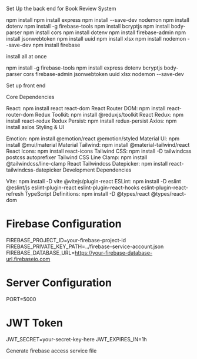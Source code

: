 Set Up the back end for Book Review System

npm install
npm install express
npm install --save-dev nodemon
npm install dotenv
npm install -g firebase-tools
npm install bcryptjs 
npm install body-parser 
npm install cors 
npm install dotenv 
npm install firebase-admin 
npm install jsonwebtoken 
npm install uuid 
npm install xlsx 
npm install nodemon --save-dev
npm install firebase

install all at once

npm install -g firebase-tools
npm install express dotenv bcryptjs body-parser cors firebase-admin jsonwebtoken uuid xlsx nodemon --save-dev

Set up front end

Core Dependencies

React: npm install react react-dom
React Router DOM: npm install react-router-dom
Redux Toolkit: npm install @reduxjs/toolkit
React Redux: npm install react-redux
Redux Persist: npm install redux-persist
Axios: npm install axios
Styling & UI

Emotion: npm install @emotion/react @emotion/styled
Material UI: npm install @mui/material
Material Tailwind: npm install @material-tailwind/react
React Icons: npm install react-icons
Tailwind CSS: npm install -D tailwindcss postcss autoprefixer
Tailwind CSS Line Clamp: npm install @tailwindcss/line-clamp
React Tailwindcss Datepicker: npm install react-tailwindcss-datepicker
Development Dependencies

Vite: npm install -D vite @vitejs/plugin-react
ESLint: npm install -D eslint @eslint/js eslint-plugin-react eslint-plugin-react-hooks eslint-plugin-react-refresh
TypeScript Definitions: npm install -D @types/react @types/react-dom


# Firebase Configuration
FIREBASE_PROJECT_ID=your-firebase-project-id
FIREBASE_PRIVATE_KEY_PATH=../firebase-service-account.json
FIREBASE_DATABASE_URL=https://your-firebase-database-url.firebaseio.com

# Server Configuration
PORT=5000

# JWT Token
JWT_SECRET=your-secret-key-here
JWT_EXPIRES_IN=1h


Generate firebase access service file

